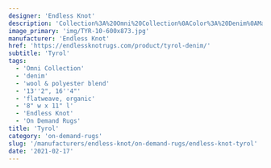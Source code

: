 ```yaml
---
designer: 'Endless Knot'
description: 'Collection%3A%20Omni%20Collection%0AColor%3A%20Denim%0AMaterial%3A%20Wool%20%26%20Polyester%20BlendWidth%3A%2013%272%22%2C%2016%274%22Style%3A%20Flatweave%2C%20OrganicPattern%20Repeat%3A%208%22%20W%20x%2011%22%20L'
image_primary: 'img/TYR-10-600x873.jpg'
manufacturer: 'Endless Knot'
href: 'https://endlessknotrugs.com/product/tyrol-denim/'
subtitle: 'Tyrol'
tags:
  - 'Omni Collection'
  - 'denim'
  - 'wool & polyester blend'
  - '13''2", 16''4"'
  - 'flatweave, organic'
  - '8" w x 11" l'
  - 'Endless Knot'
  - 'On Demand Rugs'
title: 'Tyrol'
category: 'on-demand-rugs'
slug: '/manufacturers/endless-knot/on-demand-rugs/endless-knot-tyrol'
date: '2021-02-17'
---
```

